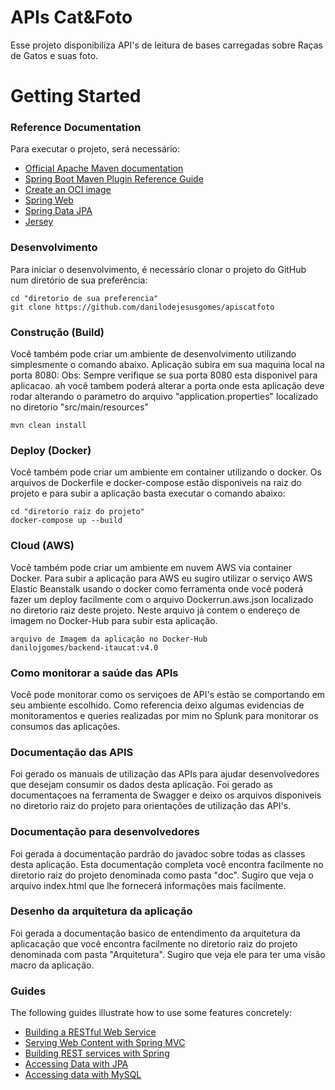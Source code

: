 # APIs Cat&Foto 
Esse projeto disponibiliza API's de leitura de bases carregadas sobre Raças de Gatos e suas foto.

# Getting Started

### Reference Documentation
Para executar o projeto, será necessário:

* [Official Apache Maven documentation](https://maven.apache.org/guides/index.html)
* [Spring Boot Maven Plugin Reference Guide](https://docs.spring.io/spring-boot/docs/2.4.0/maven-plugin/reference/html/)
* [Create an OCI image](https://docs.spring.io/spring-boot/docs/2.4.0/maven-plugin/reference/html/#build-image)
* [Spring Web](https://docs.spring.io/spring-boot/docs/2.4.0/reference/htmlsingle/#boot-features-developing-web-applications)
* [Spring Data JPA](https://docs.spring.io/spring-boot/docs/2.4.0/reference/htmlsingle/#boot-features-jpa-and-spring-data)
* [Jersey](https://docs.spring.io/spring-boot/docs/2.4.0/reference/htmlsingle/#boot-features-jersey)


### Desenvolvimento
Para iniciar o desenvolvimento, é necessário clonar o projeto do GitHub num diretório de sua preferência:

```shell
cd "diretorio de sua preferencia"
git clone https://github.com/danilodejesusgomes/apiscatfoto
```

### Construção (Build)
Você também pode criar um ambiente de desenvolvimento utilizando simplesmente o comando abaixo. Aplicação subira em sua maquina local na porta 8080:
Obs: Sempre verifique se sua porta 8080 esta disponivel para aplicacao. ah você tambem poderá alterar a porta onde esta aplicação deve rodar alterando o parametro do arquivo "application.properties" localizado no diretorio "src/main/resources"

```shell
mvn clean install
```

### Deploy (Docker)
Você também pode criar um ambiente em container utilizando o docker. Os arquivos de Dockerfile e docker-compose estão disponiveis na raiz do projeto e para subir a aplicação basta executar o comando abaixo:

```shell
cd "diretorio raiz do projeto"
docker-compose up --build
```

### Cloud (AWS)
Você também pode criar um ambiente em nuvem AWS via container Docker. Para subir a aplicação para AWS eu sugiro utilizar o serviço AWS Elastic Beanstalk usando o docker como ferramenta onde você poderá fazer um deploy facilmente com o arquivo Dockerrun.aws.json localizado no diretorio raiz deste projeto. Neste arquivo já contem o endereço de imagem no Docker-Hub para subir esta aplicação.

```shell
arquivo de Imagem da aplicação no Docker-Hub
danilojgomes/backend-itaucat:v4.0
```

### Como monitorar a saúde das APIs
Você pode monitorar como os serviçoes de API's estão se comportando em seu ambiente escolhido. Como referencia deixo algumas evidencias de monitoramentos e queries realizadas por mim no Splunk para monitorar os consumos das aplicações.

### Documentação das APIS
Foi gerado os manuais de utilização das APIs para ajudar desenvolvedores que desejam consumir os dados desta aplicação. Foi gerado as documentaçoes na ferramenta de Swagger e deixo os arquivos disponiveis no diretorio raiz do projeto para orientações de utilização das API's.

### Documentação para desenvolvedores
Foi gerada a documentação pardrão do javadoc sobre todas as classes desta aplicação. Esta documentação completa você encontra facilmente no diretorio raiz do projeto denominada como pasta "doc". Sugiro que veja o arquivo index.html que lhe fornecerá informações mais facilmente.

### Desenho da arquitetura da aplicação
Foi gerada a documentação basico de entendimento da arquitetura da aplicacação que você encontra facilmente no diretorio raiz do projeto denominada com pasta "Arquitetura". Sugiro que veja ele para ter uma visão macro da aplicação.

### Guides
The following guides illustrate how to use some features concretely:

* [Building a RESTful Web Service](https://spring.io/guides/gs/rest-service/)
* [Serving Web Content with Spring MVC](https://spring.io/guides/gs/serving-web-content/)
* [Building REST services with Spring](https://spring.io/guides/tutorials/bookmarks/)
* [Accessing Data with JPA](https://spring.io/guides/gs/accessing-data-jpa/)
* [Accessing data with MySQL](https://spring.io/guides/gs/accessing-data-mysql/)


